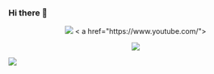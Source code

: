 ### Hi there 👋

<!--
**miri215/miri215** is a ✨ _special_ ✨ repository because its `README.md` (this file) appears on your GitHub profile.

Here are some ideas to get you started:

- 🔭 I’m currently working on ...
- 🌱 I’m currently learning ...
- 👯 I’m looking to collaborate on ...
- 🤔 I’m looking for help with ...
- 💬 Ask me about ...
- 📫 How to reach me: ...
- 😄 Pronouns: ...
- ⚡ Fun fact: ...
-->
<p align="center">
<img src="https://capsule-render.vercel.app/api?type=wave&color=auto&height=300&section=header&text=capsule%20render&fontSize=90" />
< a href="https://www.youtube.com/">
<p align="center">
<img src="https://www.vectorlogo.zone/logos/unity3d/unity3d-icon.svg" />
</p>
<img src="https://capsule-render.vercel.app/api?type=wave&color=auto&height=300&section=footer&text=capsule%20render&fontSize=90" />
</p>
